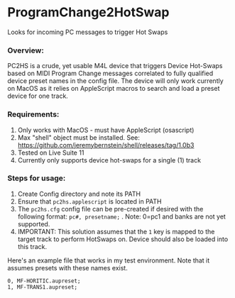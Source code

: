 # ProgramChange2HotSwap
Looks for incoming PC messages to trigger Hot Swaps

### Overview:
PC2HS is a crude, yet usable M4L device that triggers Device Hot-Swaps based on MIDI Program Change messages correlated to fully qualified device preset names in the config file. The device will only work currently on MacOS as it relies on AppleScript macros to search and load a preset device for one track.

### Requirements: 
1.  Only works with MacOS  - must have AppleScript (osascript)
2. Max "shell" object must be installed. See: https://github.com/jeremybernstein/shell/releases/tag/1.0b3
3. Tested on Live Suite 11
4. Currently only supports device hot-swaps for a single (1) track

### Steps for usage:
1. Create Config directory and note its PATH
2. Ensure that `pc2hs.applescript` is located in PATH
3. The `pc2hs.cfg` config file can be pre-created if desired with the following format: `pc#, presetname;` .  Note: 0=pc1 and banks are not yet supported.
4. IMPORTANT: This solution assumes that the `1` key is mapped to the target track to perform HotSwaps on. Device should also be loaded into this track.

Here's an example file that works in my test environment. Note that it assumes presets with these names exist.
```
0, MF-HORITIC.aupreset;
1, MF-TRANS1.aupreset;

```
